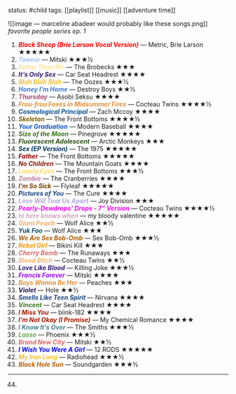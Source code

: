status: #child 
tags: [[playlist]] [[music]] [[adventure time]] 

![[image — marceline abadeer would probably like these songs.png]]
*favorite people series ep. 1*
1. <span style="color:rgb(255, 0, 0)"><b><i>Black Sheep (Brie Larson Vocal Version)</b></i></span> — Metric, Brie Larson ★★★★★
2. <span style="color:rgb(164, 194, 244)"><b><i>Townie</b></i></span> — Mitski ★★★½
3. <span style="color:rgb(255, 229, 153)"><b><i>Better Than Me</b></i></span> — The Brobecks ★★★
4. <span style="color:rgb(53, 28, 117)"><b><i>It’s Only Sex</b></i></span> — Car Seat Headrest ★★★★ 
5. <span style="color:rgb(241, 194, 50)"><b><i>Blah Blah Blah</b></i></span> — The Oozes ★★★½
6. <span style="color:rgb(60, 120, 216)"><b><i>Honey I’m Home</b></i></span> — Destroy Boys ★★½
7. <span style="color:rgb(166, 77, 121)"><b><i>Thursday</b></i></span> — Asobi Seksu ★★★★
8. <span style="color:rgb(230, 145, 56)"><b><i>Frou-frou Foxes in Midsummer Fires</b></i></span> — Cocteau Twins ★★★★½
9. <span style="color:rgb(11, 83, 148)"><b><i>Cosmological Principal</b></i> </span>— Zach Mccoy ★★★★
10. <span style="color:rgb(127, 96, 0)"><b><i>Skeleton</b></i></span> — The Front Bottoms ★★★★½
11. <span style="color:rgb(17, 85, 204)"><b><i>Your Graduation</b></i></span> — Modern Baseball ★★★★
12. <span style="color:rgb(56, 118, 29)"><b><i>Size of the Moon</b></i></span> — Pinegrove ★★★★★
13. <span style="color:rgb(39, 78, 19)"><b><i>Fluorescent Adolescent</b></i></span> — Arctic Monkeys ★★★
14. <span style="color:rgb(7, 55, 99)"><b><i>Sex (EP Version)</b></i></span> — The 1975 ★★★★★
15. <span style="color:rgb(152, 0, 0)"><b><i>Father</b></i></span> — The Front Bottoms ★★★★★
16. <span style="color:rgb(133, 32, 12)"><b><i>No Children</i></b></span> — The Mountain Goats ★★★★
17. <span style="color:rgb(255, 217, 102)"><b><i>Lonely Eyes</i></b></span> — The Front Bottoms ★★★½
18. <span style="color:rgb(194, 123, 160)"><b><i>Zombie</b></i></span> — The Cranberries ★★★★
19. <span style="color:rgb(120, 63, 4)"><b><i>I’m So Sick</b></i></span> — Flyleaf ★★★★★
20. <span style="color:rgb(28, 69, 135)"><b><i>Pictures of You</b></i></span> — The Cure ★★★★
21. <span style="color:rgb(180, 167, 214)"><b><i>Love Will Tear Us Apart</i></b></span> — Joy Division ★★★
22. <span style="color:rgb(255, 0, 255)"><b><i>Pearly-Dewdrops’ Drops - 7” Version</b></i></span> — Cocteau Twins ★★★★½
23. <span style="color:rgb(213, 166, 189)"><b><i>to here knows when</i></b></span> — my bloody valentine ★★★★★
24. <span style="color:rgb(246, 178, 107)"><b><i>Giant Peach</i></b></span> — Wolf Alice ★★½
25. <span style="color:rgb(19, 79, 92)"><b><i>Yuk Foo</i></b></span> — Wolf Alice ★★★
26. <span style="color:rgb(180, 95, 6)"><b><i>We Are Sex Bob-Omb</i></b></span> — Sex Bob-Omb ★★★½
27. <span style="color:rgb(255, 153, 0)"><b><i>Rebel Girl</i></b></span> — Bikini Kill ★★★
28. <span style="color:rgb(224, 102, 102)"><b><i>Cherry Bomb</i></b></span> — The Runaways ★★★
29. <span style="color:rgb(246, 178, 107)"><b><i>Blood Bitch</i></b></span> — Cocteau Twins ★★½
30. <span style="color:#351c75"><b><i>Love Like Blood</i></b></span> — Killing Joke ★★★½
31. <span style="color:#9900ff"><b><i>Francis Forever</b></i></span> — Mitski ★★★★
32. <span style="color:#e69138"><b><i>Boys Wanna Be Her</i></b></span> — Peaches ★★★
33. <span style="color:#20124d"><b><i>Violet</b></i> </span>— Hole ★★½
34. <span style="color:#1c4587"><b><i>Smells Like Teen Spirit</b></i></span> — Nirvana ★★★★
35. <span style="color:#38761d"><b><i>Vincent</b></i></span> — Car Seat Headrest ★★★★
36. <span style="color:#a61c00"><b><i>I Miss You</b></i></span> — blink-182 ★★★★
37. <span style="color:#a61c00"><b><i>I’m Not Okay (I Promise)</b></i></span> — My Chemical Romance ★★★★
38. <span style="color:#45818e"><b><i>I Know It’s Over</b></i></span> — The Smiths ★★★½
39. <span style="color:#6aa84f"><b><i>Lasso</b></i> </span>— Phoenix ★★★½
40. <span style="color:#e06666"><b><i>Brand New City</b></i></span> — Mitski ★★½
41. <span style="color:#0000ff"><b><i>I Wish You Were A Girl</b></i></span> — 12 RODS ★★★★★
42. <span style="color:#f1c232"><b><i>My Iron Lung</b></i></span> — Radiohead ★★★½
43. <span style="color:#b45f06"><b><i>Black Hole Sun</b></i></span> — Soundgarden ★★★½
---
44. 